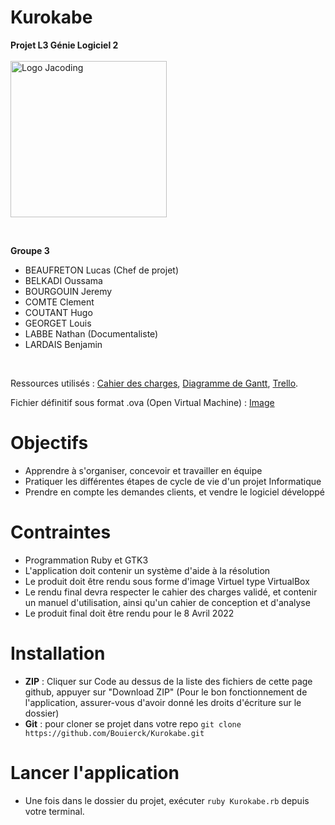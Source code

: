 # Kurokabe

**Projet L3 Génie Logiciel 2**
<br><br><img style="width:250px;" src="https://cdn.discordapp.com/attachments/520318904170709023/932563002555764787/Jacoding_Logo_Blanc.png" alt="Logo Jacoding">


<br>

**Groupe 3**
- BEAUFRETON Lucas (Chef de projet)
- BELKADI Oussama
- BOURGOUIN Jeremy
- COMTE Clement
- COUTANT Hugo
- GEORGET Louis
- LABBE Nathan (Documentaliste)
- LARDAIS Benjamin

<br>

Ressources utilisés : 
[Cahier des charges](https://docs.google.com/document/d/1FlOhuZBHOW_MoYjFRI37mKT_h2xnf7UtVAXiw66D7dE/edit?usp=sharing),
[Diagramme de Gantt](https://docs.google.com/spreadsheets/d/19JpsNgYenO6e5OJJh9Wqvrw7NUWOYOXc-5A1ql4AVF8/edit#gid=0),
[Trello](https://trello.com/b/AYIpps7L/jacoding).

Fichier définitif sous format .ova (Open Virtual Machine) : [Image](https://drive.google.com/file/d/139hzmpBx0P3nulAqyx8GK_0FFXXA101j/view?usp=sharing)

# Objectifs

- Apprendre à s'organiser, concevoir et travailler en équipe
- Pratiquer les différentes étapes de cycle de vie d'un projet Informatique
- Prendre en compte les demandes clients, et vendre le logiciel développé

# Contraintes

- Programmation Ruby et GTK3
- L'application doit contenir un système d'aide à la résolution
- Le produit doit être rendu sous forme d'image Virtuel type VirtualBox
- Le rendu final devra respecter le cahier des charges validé, et contenir un manuel d'utilisation, ainsi qu'un cahier de conception et d'analyse
- Le produit final doit être rendu pour le 8 Avril 2022

# Installation 

- **ZIP** : Cliquer sur Code au dessus de la liste des fichiers de cette page github, appuyer sur "Download ZIP" (Pour le bon fonctionnement de l'application, assurer-vous d'avoir donné les droits d'écriture sur le dossier)
- **Git** : pour cloner se projet dans votre repo `git clone https://github.com/Bouierck/Kurokabe.git`

# Lancer l'application

- Une fois dans le dossier du projet, exécuter `ruby Kurokabe.rb` depuis votre terminal.
